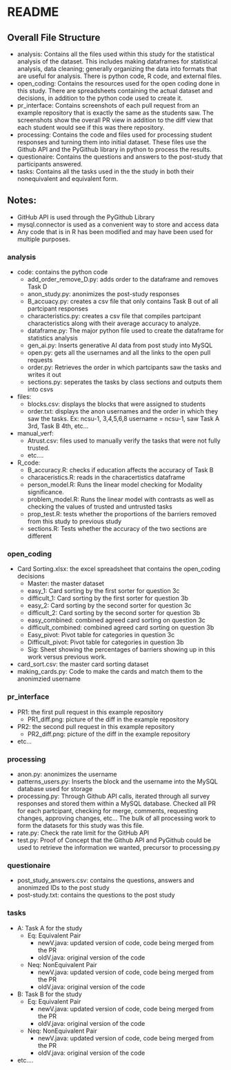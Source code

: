 # README 

## Overall File Structure
- analysis: Contains all the files used within this study for the statistical analysis of the dataset. This includes making dataframes for statistical analysis, data cleaning; generally organizing the data into formats that are useful for analysis. There is python code, R code, and external files.
- open_coding: Contains the resources used for the open coding done in this study. There are spreadsheets containing the actual dataset and decisions, in addition to the python code used to create it.
- pr_interface: Contains screenshots of each pull request from an example repository that is exactly the same as the students saw. The screenshots show the overall PR view in addition to the diff view that each student would see if this was there repository.
- processing: Contains the code and files used for processing student responses and turning them into initial dataset. These files use the Github API and the PyGithub library in python to process the results. 
- questionaire: Contains the questions and answers to the post-study that participants answered.
- tasks: Contains all the tasks used in the the study in both their nonequivalent and equivalent form.

## Notes:
- GitHub API is used through the PyGithub Library
- mysql.connector is used as a convenient way to store and access data
- Any code that is in R has been modified and may have been used for multiple purposes.

### analysis
- code: contains the python code
    - add_order_remove_D.py: adds order to the dataframe and removes Task D
    - anon_study.py: anonimizes the post-study responses
    - B_accuacy.py: creates a csv file that only contains Task B out of all partcipant responses
    - characteristics.py: creates a csv file that compiles partcipant characteristics along with their average accuracy to analyze.
    - dataframe.py: The major python file used to create the dataframe for statistics analysis
    - gen_ai.py: Inserts generative AI data from post study into MySQL
    - open.py: gets all the usernames and all the links to the open pull requests
    - order.py: Retrieves the order in which partcipants saw the tasks and writes it out
    - sections.py: seperates the tasks by class sections and outputs them into csvs
- files:
    - blocks.csv: displays the blocks that were assigned to students
    - order.txt: displays the anon usernames and the order in which they saw the tasks. Ex: ncsu-1, 3,4,5,6,8
    username = ncsu-1, saw Task A 3rd, Task B 4th, etc...
- manual_verf:
    - Atrust.csv: files used to manually verify the tasks that were not fully trusted.
    - etc....
- R_code:
    - B_accuracy.R: checks if education affects the accuracy of Task B
    - characeristics.R: reads in the characertistics dataframe
    - person_model.R: Runs the linear model checking for Modality significance.
    - problem_model.R: Runs the linear model with contrasts as well as checking the values of trusted and untrusted tasks
    - prop_test.R: tests whether the proportions of the barriers removed from this study to previous study
    - sections.R: Tests whether the accuracy of the two sections are different

### open_coding
- Card Sorting.xlsx: the excel spreadsheet that contains the open_coding decisions
   - Master: the master dataset
   - easy_1: Card sorting by the first sorter for question 3c
   - difficult_1: Card sorting by the first sorter for question 3b
   - easy_2: Card sorting by the second sorter for question 3c
   - difficult_2: Card sorting by the second sorter for question 3b
   - easy_combined: combined agreed card sorting on question 3c
   - difficult_combined: combined agreed card sorting on question 3b
   - Easy_pivot: Pivot table for categories in question 3c
   - Difficult_pivot: Pivot table for categories in question 3b
   - Sig: Sheet showing the percentages of barriers showing up in this work versus previous work.
- card_sort.csv: the master card sorting dataset
- making_cards.py: Code to make the cards and match them to the anonimzied username

### pr_interface
- PR1: the first pull request in this example repository
   - PR1_diff.png: picture of the diff in the example repository
- PR2: the second pull request in this example repository
    - PR2_diff.png: picture of the diff in the example repository
- etc...

### processing
- anon.py: anonimizes the username
- patterns_users.py: Inserts the block and the username into the MySQL database used for storage
- processing.py: Through Github API calls, iterated through all survey responses and stored them within a MySQL database. Checked all PR for each partcipant, checking for merge, comments, requesting changes, approving changes, etc... The bulk of all processing work to form the datasets for this study was this file.
- rate.py: Check the rate limit for the GitHub API
- test.py: Proof of Concept that the Github API and PyGithub could be used to retrieve the information we wanted, precursor to processing.py


### questionaire
- post_study_answers.csv: contains the questions, answers and anonimzed IDs to the post study
- post-study.txt: contains the questions to the post study


### tasks
- A: Task A for the study
    - Eq: Equivalent Pair
        - newV.java: updated version of code, code being merged from the PR
        - oldV.java: original version of the code
    - Neq: NonEquivalent Pair
        - newV.java: updated version of code, code being merged from the PR
        - oldV.java: original version of the code
- B: Task B for the study
    - Eq: Equivalent Pair
        - newV.java: updated version of code, code being merged from the PR
        - oldV.java: original version of the code
    - Neq: NonEquivalent Pair
        - newV.java: updated version of code, code being merged from the PR
        - oldV.java: original version of the code
- etc....

